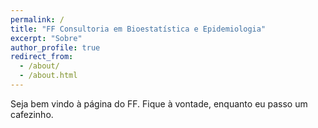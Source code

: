 ```yaml
---
permalink: /
title: "FF Consultoria em Bioestatística e Epidemiologia"
excerpt: "Sobre"
author_profile: true
redirect_from: 
  - /about/
  - /about.html
---
```


Seja bem vindo à página do FF.
Fique à vontade, enquanto eu passo um cafezinho.
